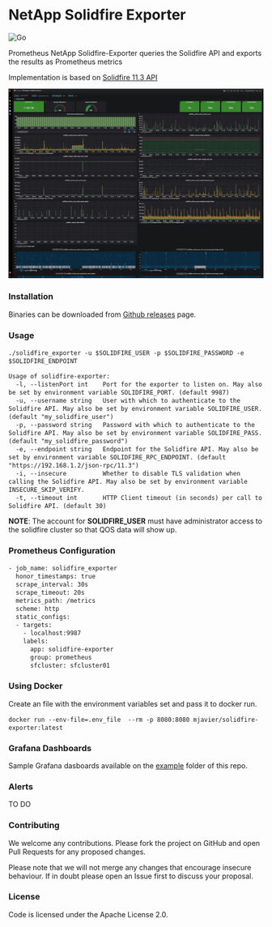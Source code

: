 # NetApp Solidfire Exporter

![Go](https://github.com/mjavier2k/solidfire-exporter/workflows/Go/badge.svg?event=push)

Prometheus NetApp Solidfire-Exporter queries the Solidfire API and exports the results as Prometheus metrics

Implementation is based on [Solidfire 11.3 API](https://library.netapp.com/ecm/ecm_download_file/ECMLP2856155)


![Volume Metrics](examples/solidfire-volume.jpg?raw=true)

### Installation

Binaries can be downloaded from [Github releases](https://github.com/mjavier2k/solidfire-exporter/releases) page. 

### Usage

```
./solidfire_exporter -u $SOLIDFIRE_USER -p $SOLIDFIRE_PASSWORD -e $SOLIDFIRE_ENDPOINT
```

```
Usage of solidfire-exporter:
  -l, --listenPort int    Port for the exporter to listen on. May also be set by environment variable SOLIDFIRE_PORT. (default 9987)
  -u, --username string   User with which to authenticate to the Solidfire API. May also be set by environment variable SOLIDFIRE_USER. (default "my_solidfire_user")
  -p, --password string   Password with which to authenticate to the Solidfire API. May also be set by environment variable SOLIDFIRE_PASS. (default "my_solidfire_password")
  -e, --endpoint string   Endpoint for the Solidfire API. May also be set by environment variable SOLIDFIRE_RPC_ENDPOINT. (default "https://192.168.1.2/json-rpc/11.3")
  -i, --insecure          Whether to disable TLS validation when calling the Solidfire API. May also be set by environment variable INSECURE_SKIP_VERIFY.
  -t, --timeout int       HTTP Client timeout (in seconds) per call to Solidfire API. (default 30)
```

__NOTE__: The account for __SOLIDFIRE_USER__ must have administrator access to the solidfire cluster so that QOS data will show up.

### Prometheus Configuration

```
- job_name: solidfire_exporter
  honor_timestamps: true
  scrape_interval: 30s
  scrape_timeout: 20s
  metrics_path: /metrics
  scheme: http
  static_configs:
  - targets:
    - localhost:9987
    labels:
      app: solidfire-exporter
      group: prometheus
      sfcluster: sfcluster01
```

### Using Docker

Create an file with the environment variables set and pass it to docker run. 

```
docker run --env-file=.env_file  --rm -p 8080:8080 mjavier/solidfire-exporter:latest
```

### Grafana Dashboards

Sample Grafana dasboards available on the [example](https://github.com/mjavier2k/solidfire-exporter/tree/master/examples) folder of this repo.

### Alerts

TO DO


### Contributing
We welcome any contributions. Please fork the project on GitHub and open Pull Requests for any proposed changes.

Please note that we will not merge any changes that encourage insecure behaviour. If in doubt please open an Issue first to discuss your proposal.

### License
Code is licensed under the Apache License 2.0.